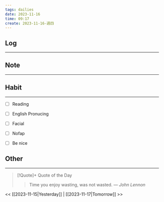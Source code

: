 ```yaml
---
tags: dailies  
date: 2023-11-16
time: 09:17
create: 2023-11-16-週四
---
```


## Log
---


## Note
---


## Habit
---
- [ ] Reading
- [ ] English Pronucing
- [ ] Facial
- [ ] Nofap
- [ ] Be nice


## Other
---

> [!Quote]+ Quote of the Day
> > Time you enjoy wasting, was not wasted.
> — <cite>John Lennon</cite>

<< [[2023-11-15|Yesterday]] | [[2023-11-17|Tomorrow]] >>